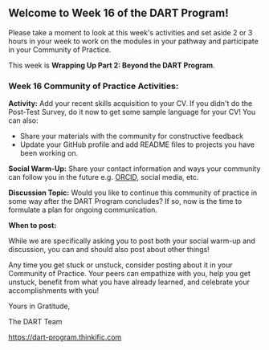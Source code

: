 ## **Welcome to Week 16 of the DART Program!**

Please take a moment to look at this week's activities and set aside 2 or 3 hours in your week to work on the modules in your pathway and participate in your Community of Practice.

This week is **Wrapping Up Part 2: Beyond the DART Program**.

### Week 16 Community of Practice Activities:

**Activity:**  Add your recent skills acquisition to your CV.  If you didn't do the Post-Test Survey, do it now to get some sample language for your CV! You can also:
- Share your materials with the community for constructive feedback
- Update your GitHub profile and add README files to projects you have been working on. 

**Social Warm-Up:** Share your contact information and ways your community can follow you in the future e.g. [ORCID](https://orcid.org/), social media, etc.

**Discussion Topic:** Would you like to continue this community of practice in some way after the DART Program concludes? If so, now is the time to formulate a plan for ongoing communication.



**When to post:**

While we are specifically asking you to post both your social warm-up and discussion, you can and should also post about other things!

Any time you get stuck or unstuck, consider posting about it in your Community of Practice. Your peers can empathize with you, help you get unstuck, benefit from what you have already learned, and celebrate your accomplishments with you!

 Yours in Gratitude, 

The DART Team

https://dart-program.thinkific.com
